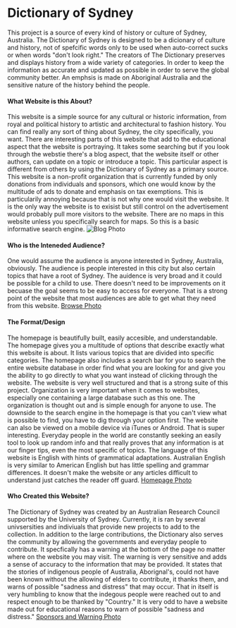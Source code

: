# Dictionary of Sydney 
This project is a source of every kind of history or culture of Sydney, Australia. The Dictionary of Sydney is designed to be a dicionary of culture and history, not of spefcific words only to be used when auto-correct sucks or when words "don't look right." The creators of The Dictionary preserves and displays history from a wide variety of categories. In order to keep the information as accurate and updated as possible in order to serve the global community better. An emphsis is made on Aboriginal Australia and the sensitive nature of the history behind the people. 
#### What Website is this About?
This website is a simple source for any cultural or historic information, from royal and political history to artistic and architectural to fashion history. You can find really any sort of thing about Sydney, the city specifically, you want. There are interesting parts of this website that add to the educational aspect that the website is portraying. It takes some searching but if you look through the webstie there's a blog aspect, that the website itself or other authors, can update on a topic or introduce a topic. This particular aspect is different from others by using the Dictionary of Sydney as a primary source. 
This website is a non-profit organization that is currently funded by only donations from individuals and sponsors, which one would know by the multitude of ads to donate and emphasis on tax exemptions. This is particularily annoying because that is not why one would visit the website. It is the only way the website is to exisist but still control on the advertisement would probably pull more visitors to the website. 
There are no maps in this website unless you specifically search for maps. So this is a basic informative search engine.
![Blog Photo](https://github.com/unm-digital-futures/digital-history-review/blob/master/docs/map-critiques/images/AZImage3.png)
#### Who is the Inteneded Audience?
One would assume the audience is anyone interested in Sydney, Australia, obviously. The audience is people interested in this city but also certain topics that have a root of Sydney. The auidence is very broad and it could be possible for a child to use. There doesn't need to be improvements on it becuase the goal seems to be easy to access for everyone. That is a strong point of the website that most audiences are able to get what they need from this website.
[Browse Photo](https://github.com/unm-digital-futures/digital-history-review/blob/master/docs/map-critiques/images/AZImage2.png)
#### The Format/Design
The homepage is beautifully built, easily accesible, and understandable. The homepage gives you a multitude of options that describe exactly what this website is about. It lists various topics that are divided into specific categories. The homepage also includes a search bar for you to search the entire website database in order find what you are looking for and give you the ability to go directly to what you want instead of clicking through the website. The website is very well structured and that is a strong suite of this project. Organization is very important when it comes to websites, especially one containing a large database such as this one. The organization is thought out and is simple enough for anyone to use. The downside to the search engine in the homepage is that you can't view what is possible to find, you have to dig through your option first. 
The website can also be viewed on a mobile device via iTunes or Android. That is super interesting. Everyday people in the world are constantly seeking an easily tool to look up random info and that really proves that any information is at our finger tips, even the most specific of topics. 
The language of this website is English with hints of grammatical adaptations. Australian English is very similar to American English but has little spelling and grammar differences. It doesn't make the website or any articles difficult to understand just catches the reader off guard.
[Homepage Photo](https://github.com/unm-digital-futures/digital-history-review/blob/master/docs/map-critiques/images/AZImage1.png) 
#### Who Created this Website?
The Dictionary of Sydney was created by an Australian Research Council supported by the University of Sydney. Currently, it is ran by several univsersities and indiviuals that provide new projects to add to the collection. In addition to the large contributions, the Dictionary also serves the community by allowing the governments and everyday people to contribute. It specfically has a warning at the bottom of the page no matter where on the website you may visit. The warning is very sensitive and adds a sense of accuracy to the information that may be provided. It states that the stories of indigenous people of Australia, Aborignal's, could not have been known without the allowing of elders to contribute, it thanks them, and warns of possible "sadness and distress" that may occur. That in itself is very humbling to know that the indegous people were reached out to and respect enough to be thanked by "Country." It is very odd to have a website made out for educational reasons to warn of possible "sadness and distress." 
[Sponsors and Warning Photo](https://github.com/unm-digital-futures/digital-history-review/blob/master/docs/map-critiques/images/AZImage4.png)
